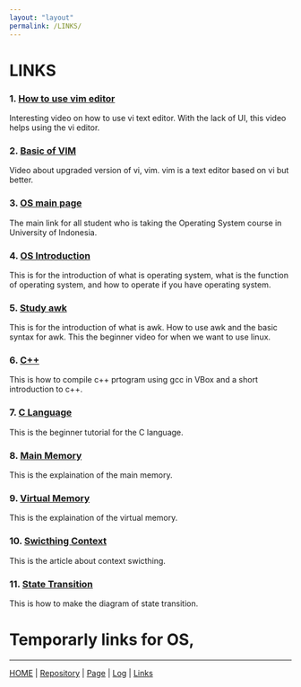 ```yaml
---
layout: "layout"
permalink: /LINKS/
---
```


# LINKS

### 1. [How to use vim editor](https://www.youtube.com/watch?v=pU2k776i2Zw)<br>
Interesting video on how to use vi text editor. With the lack of UI, this video helps using the vi editor.

### 2. [Basic of VIM](https://www.youtube.com/watch?v=ggSyF1SVFr4)<br>
Video about upgraded version of vi, vim. vim is a text editor based on vi but better.

### 3. [OS main page](https://os.vlsm.org/)<br>
The main link for all student who is taking the Operating System course in University of Indonesia.

### 4. [OS Introduction](https://www.youtube.com/watch?v=fkGCLIQx1MI)<br>
This is for the introduction of what is operating system, what is the function of operating system, and how to operate if you have operating system.

### 5. [Study awk](https://www.youtube.com/watch?v=9YOZmI-zWok)<br>
This is for the introduction of what is awk. How to use awk and the basic syntax for awk. This the beginner video for when we want to use linux.

### 6. [C++](https://www.tutorialspoint.com/compiling-a-cplusplus-program-with-gcc)<br>
This is how to compile c++ prtogram using gcc in VBox and a short introduction to c++.

### 7. [C Language](https://www.youtube.com/watch?v=KJgsSFOSQv0)
This is the beginner tutorial for the C language.

### 8. [Main Memory](https://www.youtube.com/watch?v=Jy_teuaj7Ic)
This is the explaination of the main memory.

### 9. [Virtual Memory](https://www.youtube.com/watch?v=qlH4-oHnBb8)
This is the explaination of the virtual memory.

### 10. [Swicthing Context](https://www.javatpoint.com/what-is-the-context-switching-in-the-operating-system)
This is the article about context swicthing.

### 11. [State Transition](https://www.sciencedirect.com/topics/computer-science/state-transition-diagram)
This is how to make the diagram of state transition.

# Temporarly links for OS,

---

[HOME](.) | [Repository](https://github.com/ezekielnicholas/os212) | [Page](https://ezekielnicholas.github.io/os212/) | [Log](https://github.com/ezekielnicholas/os212/blob/master/TXT/mylog.txt) | [Links](LINKS/)
